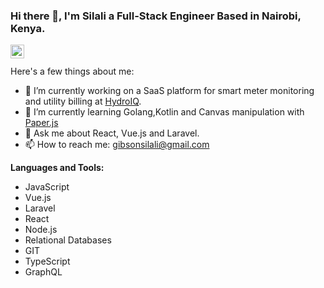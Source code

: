 ### Hi there 👋, I'm Silali a Full-Stack Engineer Based in Nairobi, Kenya.
<a href="https://www.linkedin.com/in/gibson-silali/">
  <img align="left" alt="Silali's LinkedIN" width="22px" src="https://raw.githubusercontent.com/peterthehan/peterthehan/master/assets/linkedin.svg" />
</a>
<br/>
<br/>
Here's a few things about me:

- 🔭 I’m currently working on a SaaS platform for smart meter monitoring and utility billing at [HydroIQ](https://www.hydroiq.africa/). 
- 🌱 I’m currently learning Golang,Kotlin and Canvas manipulation with [Paper.js](http://paperjs.org/)
- 💬 Ask me about React, Vue.js and Laravel.
- 📫 How to reach me: gibsonsilali@gmail.com

**Languages and Tools:**
- JavaScript
- Vue.js
- Laravel
- React
- Node.js
- Relational Databases
- GIT
- TypeScript
- GraphQL

